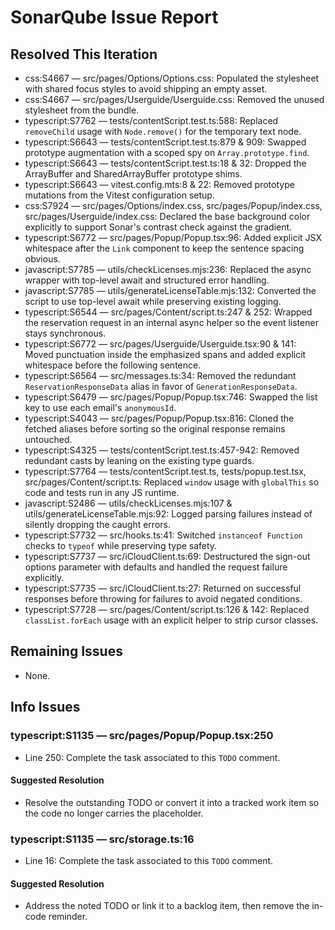 # SonarQube Issue Report

## Resolved This Iteration

- css:S4667 — src/pages/Options/Options.css: Populated the stylesheet with shared focus styles to avoid shipping an empty asset.
- css:S4667 — src/pages/Userguide/Userguide.css: Removed the unused stylesheet from the bundle.
- typescript:S7762 — tests/contentScript.test.ts:588: Replaced `removeChild` usage with `Node.remove()` for the temporary text node.
- typescript:S6643 — tests/contentScript.test.ts:879 & 909: Swapped prototype augmentation with a scoped spy on `Array.prototype.find`.
- typescript:S6643 — tests/contentScript.test.ts:18 & 32: Dropped the ArrayBuffer and SharedArrayBuffer prototype shims.
- typescript:S6643 — vitest.config.mts:8 & 22: Removed prototype mutations from the Vitest configuration setup.
- css:S7924 — src/pages/Options/index.css, src/pages/Popup/index.css, src/pages/Userguide/index.css: Declared the base background color explicitly to support Sonar's contrast check against the gradient.
- typescript:S6772 — src/pages/Popup/Popup.tsx:96: Added explicit JSX whitespace after the `Link` component to keep the sentence spacing obvious.
- javascript:S7785 — utils/checkLicenses.mjs:236: Replaced the async wrapper with top-level await and structured error handling.
- javascript:S7785 — utils/generateLicenseTable.mjs:132: Converted the script to use top-level await while preserving existing logging.
- typescript:S6544 — src/pages/Content/script.ts:247 & 252: Wrapped the reservation request in an internal async helper so the event listener stays synchronous.
- typescript:S6772 — src/pages/Userguide/Userguide.tsx:90 & 141: Moved punctuation inside the emphasized spans and added explicit whitespace before the following sentence.
- typescript:S6564 — src/messages.ts:34: Removed the redundant `ReservationResponseData` alias in favor of `GenerationResponseData`.
- typescript:S6479 — src/pages/Popup/Popup.tsx:746: Swapped the list key to use each email's `anonymousId`.
- typescript:S4043 — src/pages/Popup/Popup.tsx:816: Cloned the fetched aliases before sorting so the original response remains untouched.
- typescript:S4325 — tests/contentScript.test.ts:457-942: Removed redundant casts by leaning on the existing type guards.
- typescript:S7764 — tests/contentScript.test.ts, tests/popup.test.tsx, src/pages/Content/script.ts: Replaced `window` usage with `globalThis` so code and tests run in any JS runtime.
- javascript:S2486 — utils/checkLicenses.mjs:107 & utils/generateLicenseTable.mjs:92: Logged parsing failures instead of silently dropping the caught errors.
- typescript:S7732 — src/hooks.ts:41: Switched `instanceof Function` checks to `typeof` while preserving type safety.
- typescript:S7737 — src/iCloudClient.ts:69: Destructured the sign-out options parameter with defaults and handled the request failure explicitly.
- typescript:S7735 — src/iCloudClient.ts:27: Returned on successful responses before throwing for failures to avoid negated conditions.
- typescript:S7728 — src/pages/Content/script.ts:126 & 142: Replaced `classList.forEach` usage with an explicit helper to strip cursor classes.

## Remaining Issues

- None.

## Info Issues

### typescript:S1135 — src/pages/Popup/Popup.tsx:250
- Line 250: Complete the task associated to this `TODO` comment.
#### Suggested Resolution
- Resolve the outstanding TODO or convert it into a tracked work item so the code no longer carries the placeholder.

### typescript:S1135 — src/storage.ts:16
- Line 16: Complete the task associated to this `TODO` comment.
#### Suggested Resolution
- Address the noted TODO or link it to a backlog item, then remove the in-code reminder.
